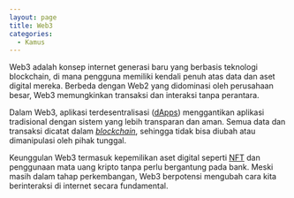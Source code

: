 ```yaml
---
layout: page
title: Web3
categories:
  - Kamus
---
```


Web3 adalah konsep internet generasi baru yang berbasis teknologi blockchain, di mana pengguna memiliki kendali penuh atas data dan aset digital mereka. Berbeda dengan Web2 yang didominasi oleh perusahaan besar, Web3 memungkinkan transaksi dan interaksi tanpa perantara.

Dalam Web3, aplikasi terdesentralisasi ([dApps](https://rojocrypto.com/dapps/)) menggantikan aplikasi tradisional dengan sistem yang lebih transparan dan aman. Semua data dan transaksi dicatat dalam [*blockchain*](https://rojocrypto.com/blockchain/), sehingga tidak bisa diubah atau dimanipulasi oleh pihak tunggal.

Keunggulan Web3 termasuk kepemilikan aset digital seperti [NFT](https://rojocrypto.com/nft/) dan penggunaan mata uang kripto tanpa perlu bergantung pada bank. Meski masih dalam tahap perkembangan, Web3 berpotensi mengubah cara kita berinteraksi di internet secara fundamental.